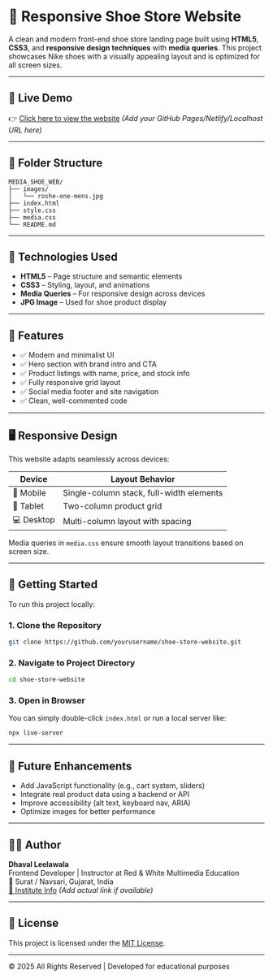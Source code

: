 
# 👟 Responsive Shoe Store Website

A clean and modern front-end shoe store landing page built using **HTML5**, **CSS3**, and **responsive design techniques** with **media queries**. This project showcases Nike shoes with a visually appealing layout and is optimized for all screen sizes.

---

## 📸 Live Demo

👉 [Click here to view the website](#) *(Add your GitHub Pages/Netlify/Localhost URL here)*

---

## 📁 Folder Structure

```
MEDIA_SHOE_WEB/
├── images/
│   └── roshe-one-mens.jpg
├── index.html
├── style.css
├── media.css
└── README.md
```

---

## 🔧 Technologies Used

- **HTML5** – Page structure and semantic elements
- **CSS3** – Styling, layout, and animations
- **Media Queries** – For responsive design across devices
- **JPG Image** – Used for shoe product display

---

## 🎯 Features

- ✅ Modern and minimalist UI
- ✅ Hero section with brand intro and CTA
- ✅ Product listings with name, price, and stock info
- ✅ Fully responsive grid layout
- ✅ Social media footer and site navigation
- ✅ Clean, well-commented code

---

## 🖥️ Responsive Design

This website adapts seamlessly across devices:

| Device | Layout Behavior |
|--------|------------------|
| 📱 Mobile | Single-column stack, full-width elements |
| 📲 Tablet | Two-column product grid |
| 💻 Desktop | Multi-column layout with spacing |

Media queries in `media.css` ensure smooth layout transitions based on screen size.

---

## 🚀 Getting Started

To run this project locally:

### 1. Clone the Repository

```bash
git clone https://github.com/yourusername/shoe-store-website.git
```

### 2. Navigate to Project Directory

```bash
cd shoe-store-website
```

### 3. Open in Browser

You can simply double-click `index.html` or run a local server like:

```bash
npx live-server
```

---

## 📝 Future Enhancements

- Add JavaScript functionality (e.g., cart system, sliders)
- Integrate real product data using a backend or API
- Improve accessibility (alt text, keyboard nav, ARIA)
- Optimize images for better performance

---

## 👨‍💻 Author

**Dhaval Leelawala**  
Frontend Developer | Instructor at Red & White Multimedia Education  
📍 Surat / Navsari, Gujarat, India  
[🔗 Institute Info](#) *(Add actual link if available)*

---

## 📄 License

This project is licensed under the [MIT License](LICENSE).

---

© 2025 All Rights Reserved | Developed for educational purposes
